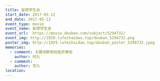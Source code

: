 ```yaml
---
title: 妄想学生会
start_date: 2017-05-12
end_date: 2017-05-12
event_type: movie
event_name: 妄想学生会
event_url:  https://movie.douban.com/subject/5294732/
event_img: http://1929.lufeihaidao.top/douban_5294732.png
poster_img: http://1929.lufeihaidao.top/douban_poster_5294732.jpeg
memories:
  - comment: 关键词联想技能厉害啦
    author: 时九
  - comment: 
    author: 念九
location: 
---
```

